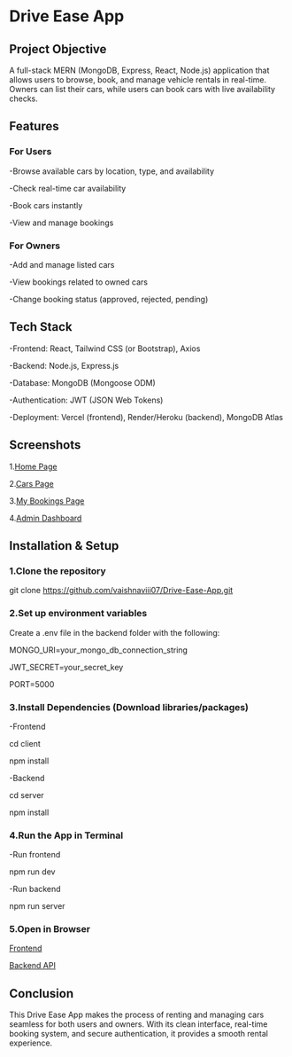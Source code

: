 # Drive Ease App

## **Project Objective**
A full-stack MERN (MongoDB, Express, React, Node.js) application that allows users to browse, book, and manage vehicle rentals in real-time. Owners can list their cars, while users can book cars with live availability checks.

 ## **Features**
### For Users

-Browse available cars by location, type, and availability

-Check real-time car availability

-Book cars instantly

-View and manage bookings

### For Owners

-Add and manage listed cars

-View bookings related to owned cars

-Change booking status (approved, rejected, pending)

## **Tech Stack**

-Frontend: React, Tailwind CSS (or Bootstrap), Axios

-Backend: Node.js, Express.js

-Database: MongoDB (Mongoose ODM)

-Authentication: JWT (JSON Web Tokens)

-Deployment: Vercel (frontend), Render/Heroku (backend), MongoDB Atlas

## **Screenshots**

1.[Home Page](homepage.png)

2.[Cars Page](carspage.png)

3.[My Bookings Page](mybookings.png)

4.[Admin Dashboard](admin_dashboard.png)

## **Installation & Setup**

### 1.Clone the repository

git clone https://github.com/vaishnaviii07/Drive-Ease-App.git

### 2.Set up environment variables

Create a .env file in the backend folder with the following:

MONGO_URI=your_mongo_db_connection_string

JWT_SECRET=your_secret_key

PORT=5000

### 3.Install Dependencies (Download libraries/packages)

-Frontend

cd client

npm install

-Backend

cd server

npm install

### 4.Run the App in Terminal

-Run frontend

npm run dev

-Run backend

npm run server

### 5.Open in Browser
[Frontend](http://localhost:5173)

[Backend API](http://localhost:3000)

## **Conclusion**

This Drive Ease App makes the process of renting and managing cars seamless for both users and owners. With its clean interface, real-time booking system, and secure authentication, it provides a smooth rental experience. 





